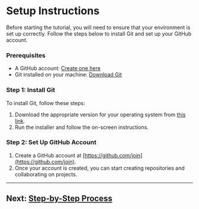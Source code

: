# Setup Instructions

Before starting the tutorial, you will need to ensure that your environment is set up correctly. Follow the steps below to install Git and set up your GitHub account.

### Prerequisites
- A GitHub account: [Create one here](https://github.com/join)
- Git installed on your machine: [Download Git](https://git-scm.com/downloads)

### Step 1: Install Git
To install Git, follow these steps:
1. Download the appropriate version for your operating system from [this link](https://git-scm.com/downloads).
2. Run the installer and follow the on-screen instructions.

### Step 2: Set Up GitHub Account
1. Create a GitHub account at [https://github.com/join](https://github.com/join).
2. Once your account is created, you can start creating repositories and collaborating on projects.

---

## Next: [Step-by-Step Process](process.md)
